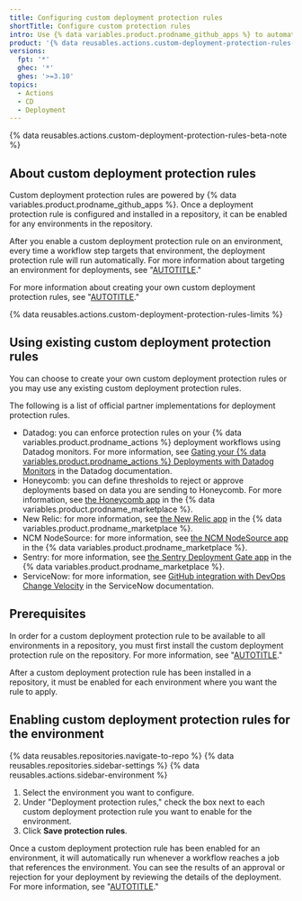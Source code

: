 ```yaml
---
title: Configuring custom deployment protection rules
shortTitle: Configure custom protection rules
intro: Use {% data variables.product.prodname_github_apps %} to automate protecting deployments with third-party systems.
product: '{% data reusables.actions.custom-deployment-protection-rules-availability %}'
versions:
  fpt: '*'
  ghec: '*'
  ghes: '>=3.10'
topics:
  - Actions
  - CD
  - Deployment
---
```


{% data reusables.actions.custom-deployment-protection-rules-beta-note %}

## About custom deployment protection rules

Custom deployment protection rules are powered by {% data variables.product.prodname_github_apps %}. Once a deployment protection rule is configured and installed in a repository, it can be enabled for any environments in the repository.

After you enable a custom deployment protection rule on an environment, every time a workflow step targets that environment, the deployment protection rule will run automatically. For more information about targeting an environment for deployments, see "[AUTOTITLE](/actions/deployment/targeting-different-environments/using-environments-for-deployment)."

For more information about creating your own custom deployment protection rules, see "[AUTOTITLE](/actions/deployment/protecting-deployments/creating-custom-deployment-protection-rules)."

{% data reusables.actions.custom-deployment-protection-rules-limits %}

## Using existing custom deployment protection rules

You can choose to create your own custom deployment protection rules or you may use any existing custom deployment protection rules.

The following is a list of official partner implementations for deployment protection rules.

- Datadog: you can enforce protection rules on your {% data variables.product.prodname_actions %} deployment workflows using Datadog monitors. For more information, see [Gating your {% data variables.product.prodname_actions %} Deployments with Datadog Monitors](https://docs.datadoghq.com/continuous_integration/guides/github_gating/) in the Datadog documentation.
- Honeycomb: you can define thresholds to reject or approve deployments based on data you are sending to Honeycomb. For more information, see [the Honeycomb app](https://github.com/apps/honeycomb-io) in the {% data variables.product.prodname_marketplace %}.
- New Relic: for more information, see [the New Relic app](https://github.com/apps/new-relic-gate) in the {% data variables.product.prodname_marketplace %}.
- NCM NodeSource: for more information, see [the NCM NodeSource app](https://github.com/apps/ncm-nodesource) in the {% data variables.product.prodname_marketplace %}.
- Sentry: for more information, see [the Sentry Deployment Gate app](https://github.com/apps/sentry-deployment-gate) in the {% data variables.product.prodname_marketplace %}.
- ServiceNow: for more information, see [GitHub integration with DevOps Change Velocity](https://docs.servicenow.com/bundle/utah-devops/page/product/enterprise-dev-ops/concept/github-integration-dev-ops.html) in the ServiceNow documentation.

## Prerequisites

In order for a custom deployment protection rule to be available to all environments in a repository, you must first install the custom deployment protection rule on the repository. For more information, see "[AUTOTITLE](/apps/maintaining-github-apps/installing-github-apps)."

After a custom deployment protection rule has been installed in a repository, it must be enabled for each environment where you want the rule to apply.

## Enabling custom deployment protection rules for the environment

{% data reusables.repositories.navigate-to-repo %}
{% data reusables.repositories.sidebar-settings %}
{% data reusables.actions.sidebar-environment %}
1. Select the environment you want to configure.
1. Under "Deployment protection rules," check the box next to each custom deployment protection rule you want to enable for the environment.
1. Click **Save protection rules**.

Once a custom deployment protection rule has been enabled for an environment, it will automatically run whenever a workflow reaches a job that references the environment. You can see the results of an approval or rejection for your deployment by reviewing the details of the deployment. For more information, see "[AUTOTITLE](/actions/managing-workflow-runs/reviewing-deployments)."
